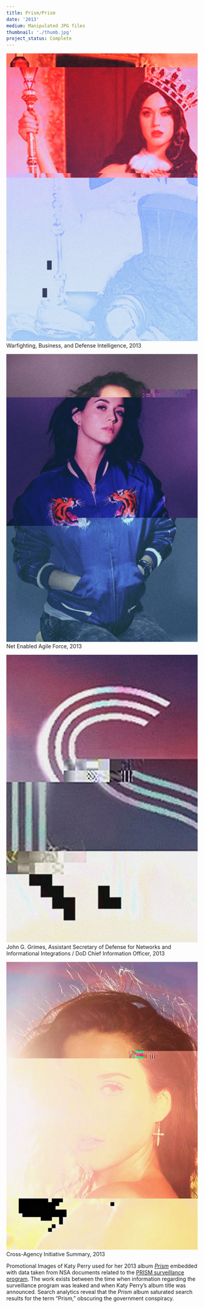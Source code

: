 ```yaml
---
title: Prism/Prism
date: '2013'
medium: Manipulated JPG files
thumbnail: './thumb.jpg'
project_status: Complete
---
```


![](01.jpg)
<span class="caption">Warfighting, Business, and Defense Intelligence, 2013</span>

![](02.jpg)
<span class="caption">Net Enabled Agile Force, 2013</span>

![](03.jpg)
<span class="caption">John G. Grimes, Assistant Secretary of Defense for Networks and Informational Integrations / DoD Chief Information Officer, 2013</span>

![](04.jpg)
<span class="caption">Cross-Agency Initiative Summary, 2013</span>

Promotional Images of Katy Perry used for her 2013 album [*Prism*](http://en.wikipedia.org/wiki/Prism_(Katy_Perry_album)) embedded with data taken from NSA documents related to the [PRISM surveillance program](http://en.wikipedia.org/wiki/PRISM_(surveillance_program)). The work exists between the time when information regarding the surveillance program was leaked and when Katy Perry’s album title was announced. Search analytics reveal that the *Prism* album saturated search results for the term “Prism,” obscuring the government conspiracy.


